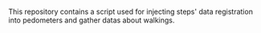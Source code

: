This repository contains a script used for injecting steps' data registration into pedometers and gather datas about walkings.
